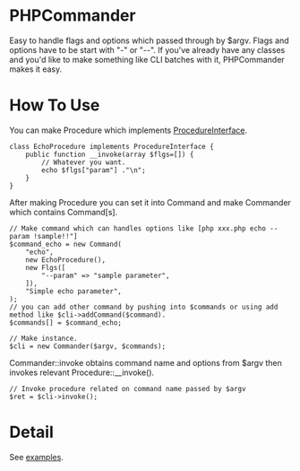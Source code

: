 # PHPCommander
Easy to handle flags and options which passed through by $argv.
Flags and options have to be start with "-" or "--".
If you've already have any classes and you'd like to make something like CLI batches with it, PHPCommander makes it easy.


# How To Use
You can make Procedure which implements [ProcedureInterface](https://github.com/kentaro-a/PHPCommander/blob/master/src/ProcedureInterface.php).

```
class EchoProcedure implements ProcedureInterface {
	public function __invoke(array $flgs=[]) {
		// Whatever you want.
		echo $flgs["param"] ."\n";
	}
}
```


After making Procedure you can set it into Command and make Commander which contains Command[s].
```
// Make command which can handles options like [php xxx.php echo --param !sample!!"]
$command_echo = new Command(
	"echo",
	new EchoProcedure(),
	new Flgs([
		"--param" => "sample parameter",
	]),
	"Simple echo parameter",
);
// you can add other command by pushing into $commands or using add method like $cli->addCommand($command).
$commands[] = $command_echo;

// Make instance.
$cli = new Commander($argv, $commands);
```

Commander::invoke obtains command name and options from $argv then invokes relevant Procedure::__invoke().
```
// Invoke procedure related on command name passed by $argv
$ret = $cli->invoke();
```

# Detail
See [examples](https://github.com/kentaro-a/PHPCommander/tree/master/examples).

